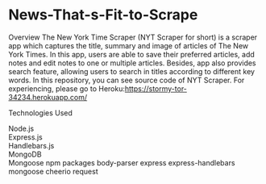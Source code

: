 # News-That-s-Fit-to-Scrape
Overview
The New York Time Scraper (NYT Scraper for short) is a scraper app which captures the title, summary and image of articles of The New York Times. In this app, users are able to save their preferred articles, add notes and edit notes to one or multiple articles. Besides, app also provides search feature, allowing users to search in titles according to different key words.
In this repository, you can see source code of NYT Scraper. For experiencing, please go to Heroku:https://stormy-tor-34234.herokuapp.com/


Technologies Used
  
  Node.js<br />
  Express.js<br />
  Handlebars.js<br />
  MongoDB<br />
  Mongoose
  npm packages
  body-parser
  express
  express-handlebars
  mongoose
  cheerio
  request
